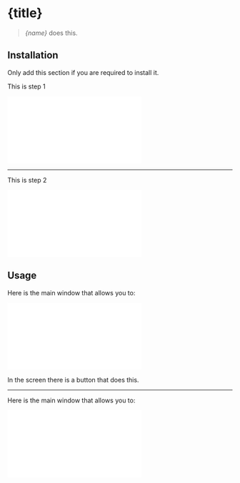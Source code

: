 {title}
=======

>_{name}_ does this.

## Installation

Only add this section if you are required to install it.

This is step 1

![Description of image](img/img.img)

---

This is step 2

![Description of image](img/img.img)

## Usage

Here is the main window that allows you to:

![Description of image](img/img.img)
<br>

In the screen there is a button that does this.

---

Here is the main window that allows you to:

![Description of image](img/img.img)
